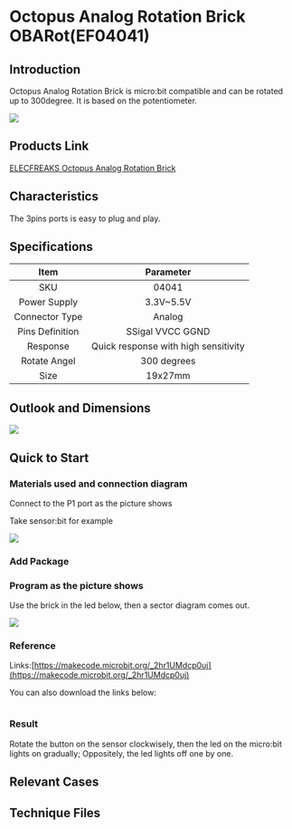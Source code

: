 ﻿# Octopus Analog Rotation Brick OBARot(EF04041)

## Introduction

Octopus Analog Rotation Brick is micro:bit compatible and can be rotated up to 300degree. It is based on the potentiometer. 

 ![](https://wiki-media-ef.oss-cn-hongkong.aliyuncs.com/i18n/en/docusaurus-plugin-content-docs/current/microbit/sensor/octopus-sensors/images/input/images/hkPYQxY.jpg)


## Products Link

[ELECFREAKS Octopus Analog Rotation Brick](https://shop.elecfreaks.com/products/elecfreaks-octopus-analog-rotation-brick?_pos=1&_sid=ce20b2252&_ss=r)


## Characteristics

 The 3pins ports is easy to plug and play.

## Specifications


Item | Parameter 
:-: | :-: 
SKU|04041
Power Supply|3.3V~5.5V
Connector Type|Analog
Pins Definition|SSigal VVCC GGND
Response|Quick response with high sensitivity
Rotate Angel|300 degrees
Size|19x27mm


## Outlook and Dimensions


 ![](https://wiki-media-ef.oss-cn-hongkong.aliyuncs.com/i18n/en/docusaurus-plugin-content-docs/current/microbit/sensor/octopus-sensors/images/input/images/qj7G72X.jpg)

## Quick to Start


### Materials used and connection diagram

 Connect to the P1 port as the picture shows

  Take sensor:bit for example

 ![](https://wiki-media-ef.oss-cn-hongkong.aliyuncs.com/i18n/en/docusaurus-plugin-content-docs/current/microbit/sensor/octopus-sensors/images/input/images/3Ltye1u.png)

### Add Package

### Program as the picture shows
Use the brick in the led below, then a sector diagram comes out.

 ![](https://wiki-media-ef.oss-cn-hongkong.aliyuncs.com/i18n/en/docusaurus-plugin-content-docs/current/microbit/sensor/octopus-sensors/images/input/images/Afb6xov.png)

### Reference
Links:[https://makecode.microbit.org/_2hr1UMdcp0uj](https://makecode.microbit.org/_2hr1UMdcp0uj)

You can also download the links below:

<div style="position:relative;height:0;paddingbottom:70%;overflow:hidden;"><iframe style="position:absolute;top:0;left:0;width:100%;height:100%;" src="https://makecode.microbit.org/#pub:_2hr1UMdcp0uj" frameborder="0" sandbox="allowpopups allowforms allowscripts allowsameorigin"></iframe></div>  


### Result
 Rotate the button on the sensor clockwisely, then the led on the micro:bit lights on gradually; Oppositely, the led lights off one by one.

## Relevant Cases


## Technique Files


